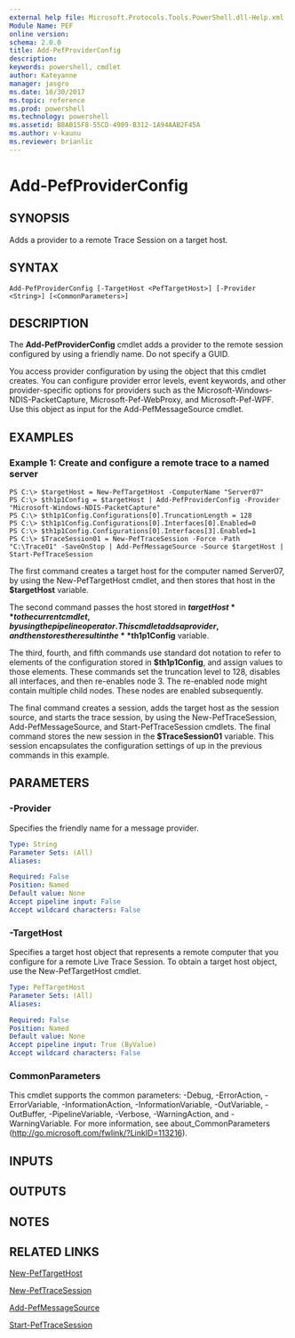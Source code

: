 ```yaml
---
external help file: Microsoft.Protocols.Tools.PowerShell.dll-Help.xml
Module Name: PEF
online version: 
schema: 2.0.0
title: Add-PefProviderConfig
description: 
keywords: powershell, cmdlet
author: Kateyanne
manager: jasgro
ms.date: 10/30/2017
ms.topic: reference
ms.prod: powershell
ms.technology: powershell
ms.assetid: B8AB15F8-55CD-4909-B312-1A94AAB2F45A
ms.author: v-kaunu
ms.reviewer: brianlic
---
```


# Add-PefProviderConfig

## SYNOPSIS
Adds a provider to a remote Trace Session on a target host.

## SYNTAX

```
Add-PefProviderConfig [-TargetHost <PefTargetHost>] [-Provider <String>] [<CommonParameters>]
```

## DESCRIPTION
The **Add-PefProviderConfig** cmdlet adds a provider to the remote session configured by using a friendly name.
Do not specify a GUID.

You access provider configuration by using the object that this cmdlet creates.
You can configure provider error levels, event keywords, and other provider-specific options for providers such as the Microsoft-Windows-NDIS-PacketCapture, Microsoft-Pef-WebProxy, and Microsoft-Pef-WPF.
Use this object as input for the Add-PefMessageSource cmdlet.

## EXAMPLES

### Example 1: Create and configure a remote trace to a named server
```
PS C:\> $targetHost = New-PefTargetHost -ComputerName "Server07"
PS C:\> $th1p1Config = $targetHost | Add-PefProviderConfig -Provider "Microsoft-Windows-NDIS-PacketCapture"
PS C:\> $th1p1Config.Configurations[0].TruncationLength = 128
PS C:\> $th1p1Config.Configurations[0].Interfaces[0].Enabled=0
PS C:\> $th1p1Config.Configurations[0].Interfaces[3].Enabled=1
PS C:\> $TraceSession01 = New-PefTraceSession -Force -Path "C:\Trace01" -SaveOnStop | Add-PefMessageSource -Source $targetHost | Start-PefTraceSession
```

The first command creates a target host for the computer named Server07, by using the New-PefTargetHost cmdlet, and then stores that host in the **$targetHost** variable.

The second command passes the host stored in **$targetHost** to the current cmdlet, by using the pipeline operator.
This cmdlet adds a provider, and then stores the result in the **$th1p1Config** variable.

The third, fourth, and fifth commands use standard dot notation to refer to elements of the configuration stored in **$th1p1Config**, and assign values to those elements.
These commands set the truncation level to 128,  disables all interfaces, and then re-enables node 3.
The re-enabled node might contain multiple child nodes.
These nodes are enabled subsequently.

The final command creates a session, adds the target host as the session source, and starts the trace session, by using the New-PefTraceSession, Add-PefMessageSource, and Start-PefTraceSession cmdlets.
The final command stores the new session in the **$TraceSession01** variable.
This session encapsulates the configuration settings of  up in the previous commands in this example.

## PARAMETERS

### -Provider
Specifies the friendly name for a message provider.

```yaml
Type: String
Parameter Sets: (All)
Aliases: 

Required: False
Position: Named
Default value: None
Accept pipeline input: False
Accept wildcard characters: False
```

### -TargetHost
Specifies a target host object that represents a remote computer that you configure for a remote Live Trace Session.
To obtain a target host object, use the New-PefTargetHost cmdlet.

```yaml
Type: PefTargetHost
Parameter Sets: (All)
Aliases: 

Required: False
Position: Named
Default value: None
Accept pipeline input: True (ByValue)
Accept wildcard characters: False
```

### CommonParameters
This cmdlet supports the common parameters: -Debug, -ErrorAction, -ErrorVariable, -InformationAction, -InformationVariable, -OutVariable, -OutBuffer, -PipelineVariable, -Verbose, -WarningAction, and -WarningVariable. For more information, see about_CommonParameters (http://go.microsoft.com/fwlink/?LinkID=113216).

## INPUTS

## OUTPUTS

## NOTES

## RELATED LINKS

[New-PefTargetHost](./New-PefTargetHost.md)

[New-PefTraceSession](./New-PefTraceSession.md)

[Add-PefMessageSource](./Add-PefMessageSource.md)

[Start-PefTraceSession](./Start-PefTraceSession.md)

